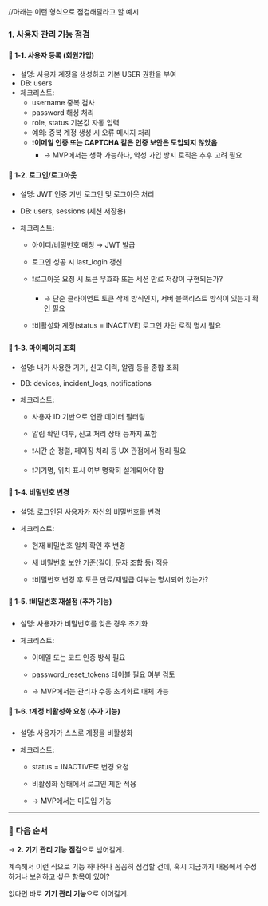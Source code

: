 


//아래는 이런 형식으로 점검해달라고 할 예시
### **1. 사용자 관리 기능 점검**

#### **📌 1-1. 사용자 등록 (회원가입)**
- 설명: 사용자 계정을 생성하고 기본 USER 권한을 부여
- DB: users
- 체크리스트:
    - username 중복 검사
    - password 해싱 처리
    - role, status 기본값 자동 입력
    - 예외: 중복 계정 생성 시 오류 메시지 처리
    - ❗**이메일 인증 또는 CAPTCHA 같은 인증 보안은 도입되지 않았음**
        - → MVP에서는 생략 가능하나, 악성 가입 방지 로직은 추후 고려 필요
            
        
    

  

#### **📌 1-2. 로그인/로그아웃**

- 설명: JWT 인증 기반 로그인 및 로그아웃 처리
    
- DB: users, sessions (세션 저장용)
    
- 체크리스트:
    
    - 아이디/비밀번호 매칭 → JWT 발급
        
    - 로그인 성공 시 last_login 갱신
        
    - ❗로그아웃 요청 시 토큰 무효화 또는 세션 만료 저장이 구현되는가?
        
        - → 단순 클라이언트 토큰 삭제 방식인지, 서버 블랙리스트 방식이 있는지 확인 필요
            
        
    - ❗비활성화 계정(status = INACTIVE) 로그인 차단 로직 명시 필요
        
    

  

#### **📌 1-3. 마이페이지 조회**

- 설명: 내가 사용한 기기, 신고 이력, 알림 등을 종합 조회
    
- DB: devices, incident_logs, notifications
    
- 체크리스트:
    
    - 사용자 ID 기반으로 연관 데이터 필터링
        
    - 알림 확인 여부, 신고 처리 상태 등까지 포함
        
    - ❗시간 순 정렬, 페이징 처리 등 UX 관점에서 정리 필요
        
    - ❗기기명, 위치 표시 여부 명확히 설계되어야 함
        
    

  

#### **📌 1-4. 비밀번호 변경**

- 설명: 로그인된 사용자가 자신의 비밀번호를 변경
    
- 체크리스트:
    
    - 현재 비밀번호 일치 확인 후 변경
        
    - 새 비밀번호 보안 기준(길이, 문자 조합 등) 적용
        
    - ❗비밀번호 변경 후 토큰 만료/재발급 여부는 명시되어 있는가?
        
    

  

#### **📌 1-5. ❗비밀번호 재설정 (추가 기능)**

- 설명: 사용자가 비밀번호를 잊은 경우 초기화
    
- 체크리스트:
    
    - 이메일 또는 코드 인증 방식 필요
        
    - password_reset_tokens 테이블 필요 여부 검토
        
    - → MVP에서는 관리자 수동 초기화로 대체 가능
        
    

  

#### **📌 1-6. ❗계정 비활성화 요청 (추가 기능)**

- 설명: 사용자가 스스로 계정을 비활성화
    
- 체크리스트:
    
    - status = INACTIVE로 변경 요청
        
    - 비활성화 상태에서 로그인 제한 적용
        
    - → MVP에서는 미도입 가능
        
    

---

### **🔄 다음 순서**

  

→ **2. 기기 관리 기능 점검**으로 넘어갈게.

계속해서 이런 식으로 기능 하나하나 꼼꼼히 점검할 건데, 혹시 지금까지 내용에서 수정하거나 보완하고 싶은 항목이 있어?

없다면 바로 **기기 관리 기능**으로 이어갈게.

